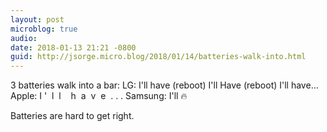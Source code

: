 ```yaml
---
layout: post
microblog: true
audio: 
date: 2018-01-13 21:21 -0800
guid: http://jsorge.micro.blog/2018/01/14/batteries-walk-into.html
---
```

3 batteries walk into a bar:
LG: I'll have (reboot) I'll Have (reboot) I'll have...
Apple: I '  l  l    h  a  v  e  . . . 
Samsung: I'll 🔥

Batteries are hard to get right.
